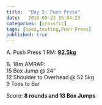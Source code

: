 ```yaml
---
title:  "Day 5: Push Press"
date:   2016-09-23 15:04:23
categories: [crossfit]
tags: [opex,testing,Push Press]
published: true
---
```

A. Push Press 1 RM: [**92.5kg**][film1]  

B. 18m AMRAP:  
15 Box Jump @ 24"  
12 Shoulder to Overhead @ 52.5kg  
9 Toes to Bar  

Score: **8 rounds and 13 Box Jumps**

[film1]: https://goo.gl/photos/vSVKVbmum3HMu9b18
